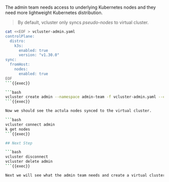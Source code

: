 The admin team needs access to underlying Kubernetes nodes and they need more lightweight Kubernetes distribution. 

> By default, vcluster only syncs _pseudo-nodes_ to virtual cluster.

```bash
cat <<EOF > vcluster-admin.yaml
controlPlane:
  distro:
    k3s:
      enabled: true
      version: "v1.30.0"
sync:
  fromHost:
    nodes:
      enabled: true
EOF
```{{exec}}

```bash
vcluster create admin --namespace admin-team -f vcluster-admin.yaml --connect=false
```{{exec}}

Now we should see the actula nodes synced to the virtual cluster.

```bash
vcluster connect admin
k get nodes
```{{exec}}

## Next Step

```bash
vcluster disconnect
vcluster delete admin
```{{exec}}

Next we will see what the admin team needs and create a virtual cluster for them.
